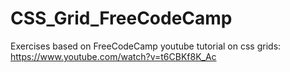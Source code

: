 # CSS_Grid_FreeCodeCamp
Exercises based on FreeCodeCamp youtube tutorial on css grids: https://www.youtube.com/watch?v=t6CBKf8K_Ac
